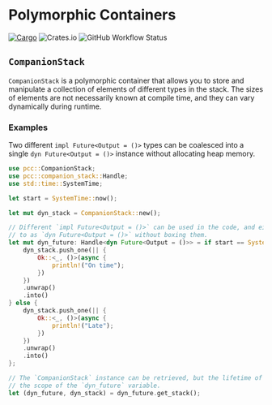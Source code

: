 # Polymorphic Containers

[![Cargo](https://img.shields.io/crates/v/pcc)](https://crates.io/crates/pcc)
![Crates.io](https://img.shields.io/crates/l/pcc)
![GitHub Workflow Status](https://img.shields.io/github/actions/workflow/status/wvwwvwwv/polymorphic-companion-containers/pcc.yml?branch=main)

## `CompanionStack`

`CompanionStack` is a polymorphic container that allows you to store and manipulate a collection of elements of different types in the stack. The sizes of elements are not necessarily known at compile time, and they can vary dynamically during runtime.

### Examples

Two different `impl Future<Output = ()>` types can be coalesced into a single `dyn Future<Output = ()>` instance without allocating heap memory.

```rust
use pcc::CompanionStack;
use pcc::companion_stack::Handle;
use std::time::SystemTime;

let start = SystemTime::now();

let mut dyn_stack = CompanionStack::new();

// Different `impl Future<Output = ()>` can be used in the code, and either of them can be referred
// to as `dyn Future<Output = ()>` without boxing them.
let mut dyn_future: Handle<dyn Future<Output = ()>> = if start == SystemTime::now() {
    dyn_stack.push_one(|| {
        Ok::<_, ()>(async {
            println!("On time");
        })
    })
    .unwrap()
    .into()
} else {
    dyn_stack.push_one(|| {
        Ok::<_, ()>(async {
            println!("Late");
        })
    })
    .unwrap()
    .into()
};

// The `CompanionStack` instance can be retrieved, but the lifetime of the reference is limited to
// the scope of the `dyn_future` variable.
let (dyn_future, dyn_stack) = dyn_future.get_stack();
```

